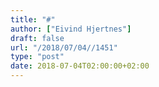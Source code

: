 ```yaml
---
title: "#"
author: ["Eivind Hjertnes"]
draft: false
url: "/2018/07/04//1451"
type: "post"
date: 2018-07-04T02:00:00+02:00
---
```

